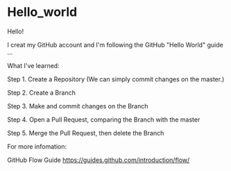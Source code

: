 # Hello_world

Hello!

I creat my GitHub account and I'm following the GitHub "Hello World" guide ...

What I've learned:

Step 1. Create a Repository (We can simply commit changes on the master.)

Step 2. Create a Branch

Step 3. Make and commit changes on the Branch

Step 4. Open a Pull Request, comparing the Branch with the master

Step 5. Merge the Pull Request, then delete the Branch


For more infomation:

GitHub Flow Guide https://guides.github.com/introduction/flow/
